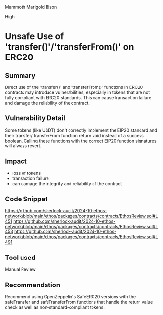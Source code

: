 Mammoth Marigold Bison

High

# Unsafe Use of 'transfer()'/'transferFrom()' on ERC20

## Summary
Direct use of the 'transfer()' and 'transferFrom()' functions in ERC20 contracts may introduce vulnerabilities, especially in tokens that are not fully compliant with ERC20 standards. This can cause transaction failure and damage the reliability of the contract.

## Vulnerability Detail
Some tokens (like USDT) don't correctly implement the EIP20 standard and their transfer/ transferFrom function return void instead of a success boolean. Calling these functions with the correct EIP20 function signatures will always revert.

## Impact
- loss of tokens
- transaction failure
- can damage the integrity and reliability of the contract

## Code Snippet
https://github.com/sherlock-audit/2024-10-ethos-network/blob/main/ethos/packages/contracts/contracts/EthosReview.sol#L451
https://github.com/sherlock-audit/2024-10-ethos-network/blob/main/ethos/packages/contracts/contracts/EthosReview.sol#L453
https://github.com/sherlock-audit/2024-10-ethos-network/blob/main/ethos/packages/contracts/contracts/EthosReview.sol#L491

## Tool used
Manual Review

## Recommendation
Recommend using OpenZeppelin's SafeERC20 versions with the safeTransfer and safeTransferFrom functions that handle the return value check as well as non-standard-compliant tokens.

